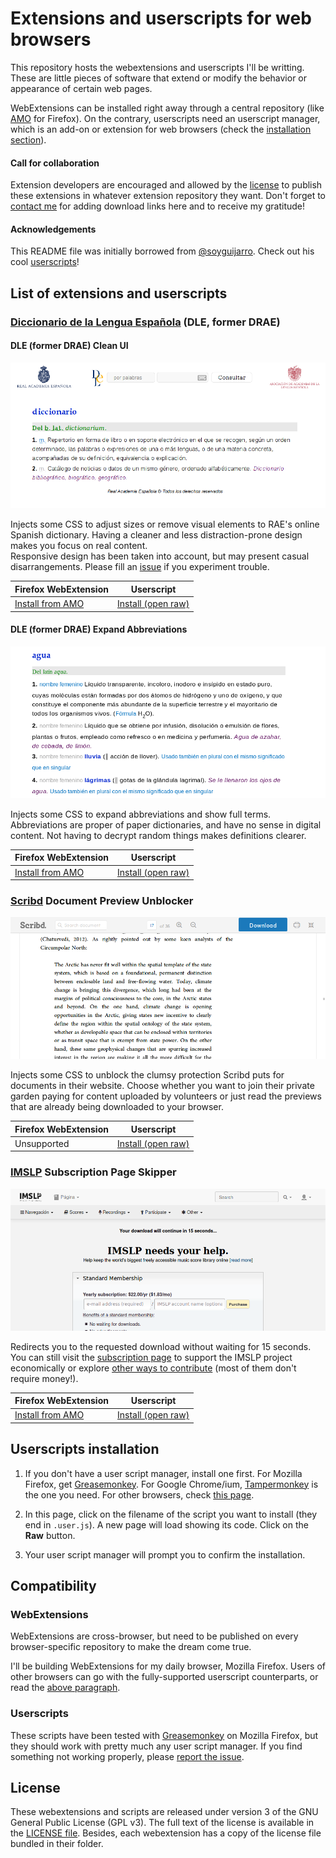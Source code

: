 # Extensions and userscripts for web browsers

This repository hosts the webextensions and userscripts I'll be writting. These are little pieces of software that extend or modify the behavior or appearance of certain web pages.

WebExtensions can be installed right away through a central repository (like [AMO](https://addons.mozilla.org) for Firefox). On the contrary, userscripts need an userscript manager, which is an add-on or extension for web browsers (check the [installation section](#userscripts-installation)).

#### Call for collaboration

Extension developers are encouraged and allowed by the [license](#license) to publish these extensions in whatever extension repository they want. Don't forget to [contact me](https://gitlab.com/Roboe/userscripts/issues) for adding download links here and to receive my gratitude!

#### Acknowledgements

This README file was initially borrowed from [@soyguijarro](https://github.com/soyguijarro/). Check out his cool [userscripts](https://github.com/soyguijarro/userscripts)!


## List of extensions and userscripts

### [Diccionario de la Lengua Española](http://dle.rae.es/) (DLE, former DRAE)

#### DLE (former DRAE) Clean UI

![DLE Clean UI in action](dle-clean-ui/screenshot.png)

Injects some CSS to adjust sizes or remove visual elements to RAE's online Spanish dictionary. Having a cleaner and less distraction-prone design makes you focus on real content.  
Responsive design has been taken into account, but may present casual disarrangements. Please fill an [issue](https://gitlab.com/Roboe/userscripts/issues) if you experiment trouble.

Firefox WebExtension | Userscript
-------------------- | ----------
[Install from AMO](https://addons.mozilla.org/firefox/addon/dle-clean-ui/) | [Install (open raw)](DLE_Clean_UI.user.js)


#### DLE (former DRAE) Expand Abbreviations

![DLE Abbreviations Expander](dle-expand-abbreviations/screenshot.png)

Injects some CSS to expand abbreviations and show full terms. Abbreviations are proper of paper dictionaries, and have no sense in digital content. Not having to decrypt random things makes definitions clearer.

Firefox WebExtension | Userscript
-------------------- | ----------
[Install from AMO](https://addons.mozilla.org/firefox/addon/dle-expand-abbreviations/) | [Install (open raw)](DLE_Expand_Abbreviations.user.js)


### [Scribd](https://www.scribd.com/) Document Preview Unblocker

![Scribd Preview Unblocker in action](img/scribd_unblock_preview_screenshot.png)

Injects some CSS to unblock the clumsy protection Scribd puts for documents in their website. Choose whether you want to join their private garden paying for content uploaded by volunteers or just read the previews that are already being downloaded to your browser.

Firefox WebExtension | Userscript
-------------------- | ----------
Unsupported          | [Install (open raw)](IMSLP_Subscription_Page_Skipper.user.js)


### [IMSLP](https://imslp.org/) Subscription Page Skipper

![IMSLP Subscription Page](imslp-subscription-skipper/screenshot.png)

Redirects you to the requested download without waiting for 15 seconds. You can still visit the [subscription page](https://imslp.org/wiki/IMSLP:Subscriptions) to support the IMSLP project economically or explore [other ways to contribute](https://imslp.org/wiki/IMSLP:Contributor_Portal) (most of them don't require money!).

Firefox WebExtension | Userscript
-------------------- | ----------
[Install from AMO](https://addons.mozilla.org/firefox/addon/imslp-subscription-skipper/) | [Install (open raw)](IMSLP_Subscription_Page_Skipper.user.js)


## Userscripts installation

1. If you don't have a user script manager, install one first. For Mozilla Firefox, get [Greasemonkey](https://addons.mozilla.org/firefox/addon/greasemonkey/). For Google Chrome/ium, [Tampermonkey](https://chrome.google.com/webstore/detail/tampermonkey/dhdgffkkebhmkfjojejmpbldmpobfkfo) is the one you need. For other browsers, check [this page](http://wiki.greasespot.net/Cross-browser_userscripting).

2. In this page, click on the filename of the script you want to install (they end in `.user.js`). A new page will load showing its code. Click on the **Raw** button.

3. Your user script manager will prompt you to confirm the installation.


## Compatibility

### WebExtensions

WebExtensions are cross-browser, but need to be published on every browser-specific repository to make the dream come true.

I'll be building WebExtensions for my daily browser, Mozilla Firefox. Users of other browsers can go with the fully-supported userscript counterparts, or read the [above paragraph](#call-for-collaboration).


### Userscripts

These scripts have been tested with [Greasemonkey](https://addons.mozilla.org/firefox/addon/greasemonkey/) on Mozilla Firefox, but they should work with pretty much any user script manager. If you find something not working properly, please [report the issue](https://gitlab.com/Roboe/userscripts/issues).


## License

These webextensions and scripts are released under version 3 of the GNU General Public License (GPL v3). The full text of the license is available in the [LICENSE file](LICENSE). Besides, each webextension has a copy of the license file bundled in their folder.
